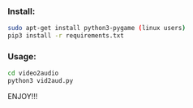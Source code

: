 ### Install: 
```bash
sudo apt-get install python3-pygame (linux users)
pip3 install -r requirements.txt
```

### Usage:
```bash
cd video2audio
python3 vid2aud.py
```
ENJOY!!!
